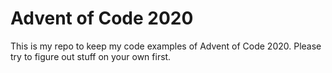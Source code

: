 # Advent of Code 2020

This is my repo to keep my code examples of Advent of Code 2020. 
Please try to figure out stuff on your own first.
